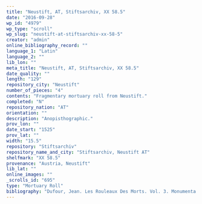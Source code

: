 ```yaml
---
title: "Neustift, AT, Stiftsarchiv, XX 58.5"
date: "2016-09-28"
wp_id: "4979"
wp_type: "scroll"
wp_slug: "neustift-at-stiftsarchiv-xx-58-5"
creator: "admin"
online_bibliography_record: ""
language_1: "Latin"
language_2: ""
lib_lon: ""
meta_title: "Neustift, AT, Stiftsarchiv, XX 58.5"
date_quality: ""
length: "129"
repository_city: "Neustift"
number_of_pieces: "4"
contents: "Fragmentary mortuary roll from Neustift."
completed: "N"
repository_nation: "AT"
orientation: ""
description: "Anopisthographic."
prov_lon: ""
date_start: "1525"
prov_lat: ""
width: "15.5"
repository: "Stiftsarchiv"
repository_name_and_city: "Stiftsarchiv, Neustift AT"
shelfmark: "XX 58.5"
provenance: "Austria, Neustift"
lib_lat: ""
online_images: ""
_scrolls_id: "695"
type: "Mortuary Roll"
bibliography: "Dufour, Jean. Les Rouleaux Des Morts. Vol. 3. Monumenta Palaeographica Medii Aevi. Series Gallica. Turnhout: Brepols, 2009, no. 451."
---
```



